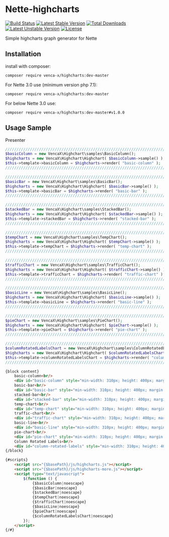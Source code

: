 Nette-highcharts
===============
[![Build Status](https://travis-ci.org/venca-x/nette-highcharts.svg)](https://travis-ci.org/venca-x/nette-highcharts) 
[![Latest Stable Version](https://poser.pugx.org/venca-x/nette-highcharts/v/stable.svg)](https://packagist.org/packages/venca-x/nette-highcharts) 
[![Total Downloads](https://poser.pugx.org/venca-x/nette-highcharts/downloads.svg)](https://packagist.org/packages/venca-x/nette-highcharts) 
[![Latest Unstable Version](https://poser.pugx.org/venca-x/nette-highcharts/v/unstable.svg)](https://packagist.org/packages/venca-x/nette-highcharts) 
[![License](https://poser.pugx.org/venca-x/nette-highcharts/license.svg)](https://packagist.org/packages/venca-x/nette-highcharts)

Simple highcharts graph generator for Nette

Installation
------------
install with composer:
```
composer require venca-x/highcharts:dev-master
```

For Nette 3.0 use (minimum version php 7.1):
```
composer require venca-x/highcharts:dev-master
```

For below Nette 3.0 use:
```
composer require venca-x/highcharts:dev-master#v1.0.0
```

Usage Sample
-------------
Presenter
```php
////////////////////////////////////////////////////////////////////////     
$basicColumn = new VencaX\Highchart\samples\BasicColumn();        
$highcharts = new VencaX\Highchart\Highchart( $basicColumn->sample() );
$this->template->basicColumn = $highcharts->render( "basic-column" );
////////////////////////////////////////////////////////////////////////  

////////////////////////////////////////////////////////////////////////
$basicBar = new VencaX\Highchart\samples\BasicBar();
$highcharts = new VencaX\Highchart\Highchart( $basicBar->sample() );
$this->template->basicBar = $highcharts->render( "basic-bar" );
////////////////////////////////////////////////////////////////////////

////////////////////////////////////////////////////////////////////////
$stackedBar = new VencaX\Highchart\samples\StackedBar();
$highcharts = new VencaX\Highchart\Highchart( $stackedBar->sample() );
$this->template->stackedBar = $highcharts->render( "stacked-bar" );
////////////////////////////////////////////////////////////////////////

////////////////////////////////////////////////////////////////////////
$tempChart = new VencaX\Highchart\samples\TempChart();
$highcharts = new VencaX\Highchart\Highchart( $tempChart->sample() );
$this->template->tempChart = $highcharts->render( "temp-chart" );
////////////////////////////////////////////////////////////////////////        

////////////////////////////////////////////////////////////////////////
$trafficChart = new VencaX\Highchart\samples\TrafficChart();
$highcharts = new VencaX\Highchart\Highchart( $trafficChart->sample() );
$this->template->trafficChart = $highcharts->render( "traffic-chart" );
////////////////////////////////////////////////////////////////////////          

////////////////////////////////////////////////////////////////////////
$basicLine = new VencaX\Highchart\samples\BasicLine();
$highcharts = new VencaX\Highchart\Highchart( $basicLine->sample() );
$this->template->basicLine = $highcharts->render( "basic-line" );
////////////////////////////////////////////////////////////////////////          

////////////////////////////////////////////////////////////////////////
$pieChart = new VencaX\Highchart\samples\PieChart();
$highcharts = new VencaX\Highchart\Highchart( $pieChart->sample() );
$this->template->pieChart = $highcharts->render( "pie-chart" );
////////////////////////////////////////////////////////////////////////  

////////////////////////////////////////////////////////////////////////
$columnRotatedLabelsChart = new VencaX\Highchart\samples\ColumnRotatedLabels();
$highcharts = new VencaX\Highchart\Highchart( $columnRotatedLabelsChart->sample() );
$this->template->columnRotatedLabelsChart = $highcharts->render( "column-rotated-labels" );
////////////////////////////////////////////////////////////////////////  		
```
```html
{block content}  
    basic-column<br/>
    <div id="basic-column" style="min-width: 310px; height: 400px; margin: 0 auto"></div><br/>
    basic-bar<br/>
    <div id="basic-bar" style="min-width: 310px; height: 400px; margin: 0 auto"></div><br/>
    stacked-bar<br/>
    <div id="stacked-bar" style="min-width: 310px; height: 400px; margin: 0 auto"></div><br/>
    temp-chart<br/>
    <div id="temp-chart" style="min-width: 310px; height: 400px; margin: 0 auto"></div><br/>
    traffic-chart<br/>
    <div id="traffic-chart" style="min-width: 310px; height: 400px; margin: 0 auto"></div><br/>
    basic-line<br/>
    <div id="basic-line" style="min-width: 310px; height: 400px; margin: 0 auto"></div><br/>
    pie-chart<br/>
    <div id="pie-chart" style="min-width: 310px; height: 400px; margin: 0 auto"></div>	
    Column Rotated Labels<br/>
    <div id="column-rotated-labels" style="min-width: 310px; height: 400px; margin: 0 auto"></div>
{/block}

{#scripts}
    <script src="{$basePath}/js/highcharts.js"></script>
    <script src="{$basePath}/js/highcharts-more.js"></script>
    <script type="text/javascript">
        $(function () {          
            {$basicColumn|noescape}                  
            {$basicBar|noescape}
            {$stackedBar|noescape}                  
            {$tempChart|noescape}
            {$trafficChart|noescape}
            {$basicLine|noescape}
            {$pieChart|noescape}
            {$columnRotatedLabelsChart|noescape}
        });
    </script>
{/#} 
```
